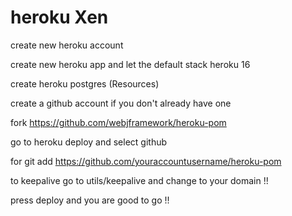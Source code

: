 # heroku Xen

create new heroku account

create new heroku app  and let the default stack heroku 16

create heroku postgres (Resources)

create a github account if you don't already have one 

fork https://github.com/webjframework/heroku-pom

go to heroku deploy and select github

for git add https://github.com/youraccountusername/heroku-pom

to keepalive go to utils/keepalive and change to your domain !!

press deploy and you are good to go !!
